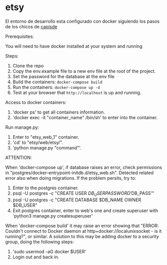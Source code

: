 # etsy

El entorno de desarrollo esta configurado con docker siguiendo los pasos de los chicos de [capisde](https://www.capside.com/labs/deploying-full-django-stack-with-docker-compose/)

Prerequisites:

You will need to have docker installed at your system and running

Steps:

1. Clone the repo
2. Copy the env.example file to a new env file at the root of the project.
3. Set the password for the database at the env file
4. Build the containers: `docker-compose build`
5. Run the containers: `docker-compose up -d`
6. Test at your browser that `http://localhost` is up and running.

Access to docker containers:

1. 'docker ps' to get all containers information.
2. 'docker exec -it "container_name" /bin/sh' to enter into the container.

Run manage.py:

1. Enter to "etsy_web_1" container.
2. 'cd' to "etsy/web/etsy/".
3. 'python manage.py "command"'.

ATTENTION:


When 'docker-compose up', if database raises an error, check permissions in "postgres/docker-entrypoint-initdb.d/etsy_web.sh".
Detected related error also when doing migrations.
If the problem persits, try to:
  1. Enter to the postgres container.
  2. psql -U postgres -c "CREATE USER $DB_USER PASSWORD '$DB_PASS'"
  3. psql -U postgres -c "CREATE DATABASE $DB_NAME OWNER $DB_USER"
  4. Exit postgres container, enter to web's one and create superuser with 'python3 manage.py createsuperuser'
  
When 'docker-compose build' it may raise an error showing that "ERROR: Couldn't connect to Docker daemon at http+docker://localunixsocket - is it running?", or similar. A solution to this may be adding docker to a security group, doing the following steps:
  1. 'sudo usermod -aG docker $USER'
  2. Login out and back in.